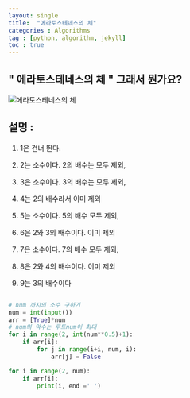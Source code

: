 ```yaml
---
layout: single
title:  "에라토스테네스의 체"
categories : Algorithms
tag : [python, algorithm, jekyll]
toc : true
---
```


## " 에라토스테네스의 체 " 그래서 뭔가요?

![에라토스테네스의 체](https://media.vlpt.us/images/usoab0561/post/f29b132f-78e4-403f-9ed4-5d07b40bbfcb/Sieve_of_Eratosthenes_animation.gif)

## 설명 : 

1. 1은 건너 뛴다.

2. 2는 소수이다. 2의 배수는 모두 제외,

3. 3은 소수이다. 3의 배수는 모두 제외,

4. 4는 2의 배수라서 이미 제외

5. 5는 소수이다. 5의 배수 모두 제외,

6. 6은 2와 3의 배수이다. 이미 제외

7. 7은 소수이다. 7의 배수 모두 제외,

8. 8은 2와 4의 배수이다. 이미 제외

9. 9는 3의 배수이다

```python

# num 까지의 소수 구하기
num = int(input())
arr = [True]*num
# num의 약수는 루트num이 최대
for i in range(2, int(num**0.5)+1):
    if arr[i]:
        for j in range(i+i, num, i):
            arr[j] = False

for i in range(2, num):
    if arr[i]:
        print(i, end =' ')

```

